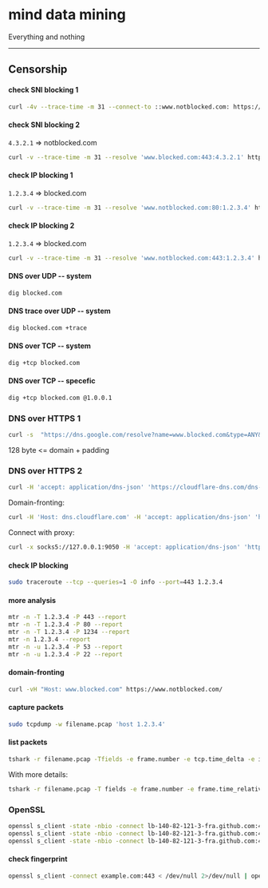 # mind data mining
Everything and nothing


---------------------

## Censorship

#### check SNI blocking 1
``` sh
curl -4v --trace-time -m 31 --connect-to ::www.notblocked.com: https://www.blocked.com/
```
#### check SNI blocking 2
`4.3.2.1` => notblocked.com 
``` sh
curl -v --trace-time -m 31 --resolve 'www.blocked.com:443:4.3.2.1' https://www.blocked.com/
```
#### check IP blocking 1
`1.2.3.4` => blocked.com 
``` sh
curl -v --trace-time -m 31 --resolve 'www.notblocked.com:80:1.2.3.4' http://www.notblocked.com/
```
#### check IP blocking 2
`1.2.3.4` => blocked.com 
``` sh
curl -v --trace-time -m 31 --resolve 'www.notblocked.com:443:1.2.3.4' https://www.notblocked.com/
```
#### DNS over UDP -- system
```sh
dig blocked.com
```
#### DNS trace over UDP -- system
```sh
dig blocked.com +trace
```
#### DNS over TCP -- system
```sh
dig +tcp blocked.com
```
#### DNS over TCP -- specefic 
```sh
dig +tcp blocked.com @1.0.0.1
```
### DNS over HTTPS 1
``` sh
curl -s  "https://dns.google.com/resolve?name=www.blocked.com&type=ANY&random_padding=cvbnmertyuiaskdkadaas128somerandompaddingminusdomainname128dskvbnmghjkluiobmghjkbnmghjkvbnmcvbnghjklsdfxcvqwertghjydKFs"
```
128 byte <= domain + padding
### DNS over HTTPS 2
``` sh
curl -H 'accept: application/dns-json' 'https://cloudflare-dns.com/dns-query?name=www.blocked.com&type=A'"
```
Domain-fronting:
``` sh
curl -H 'Host: dns.cloudflare.com' -H 'accept: application/dns-json' 'https://cloudflare.com/dns-query?name=www.blocked.com&type=A'"
```
Connect with proxy:
``` sh
curl -x socks5://127.0.0.1:9050 -H 'accept: application/dns-json' 'https://cloudflare-dns.com/dns-query?name=www.blocked.com&type=A'"
```
#### check IP blocking
``` sh
sudo traceroute --tcp --queries=1 -O info --port=443 1.2.3.4
```
#### more analysis
``` sh
mtr -n -T 1.2.3.4 -P 443 --report
mtr -n -T 1.2.3.4 -P 80 --report
mtr -n -T 1.2.3.4 -P 1234 --report
mtr -n 1.2.3.4 --report
mtr -n -u 1.2.3.4 -P 53 --report
mtr -n -u 1.2.3.4 -P 22 --report
```

#### domain-fronting
``` sh
curl -vH "Host: www.blocked.com" https://www.notblocked.com/
```

#### capture packets
``` sh
sudo tcpdump -w filename.pcap 'host 1.2.3.4'
```

#### list packets
``` sh
tshark -r filename.pcap -Tfields -e frame.number -e tcp.time_delta -e ip.src -e ip.id -e ip.ttl -e tcp.window_size -e _ws.col.Info -Y 'ip.addr eq 1.2.3.4'
```
With more details:
```sh
tshark -r filename.pcap -T fields -e frame.number -e frame.time_relative -e tcp.time_delta -e tcp.analysis.initial_rtt -e ip.src -e frame.len -e tcp.dstport -e ip.id -e ip.ttl -e tcp.window_size -e tcp.stream -e _ws.col.Info -E header=y -Y 'ip.addr eq 1.2.3.4'
```

### OpenSSL
```sh
openssl s_client -state -nbio -connect lb-140-82-121-3-fra.github.com:443 2>&1 | grep "^SSL"
openssl s_client -state -nbio -connect lb-140-82-121-3-fra.github.com:443 | grep "^SSL"
openssl s_client -state -nbio -connect lb-140-82-121-3-fra.github.com:443
```

#### check fingerprint
```sh
openssl s_client -connect example.com:443 < /dev/null 2>/dev/null | openssl x509 -fingerprint -sha256 -noout -in /dev/stdin
```

